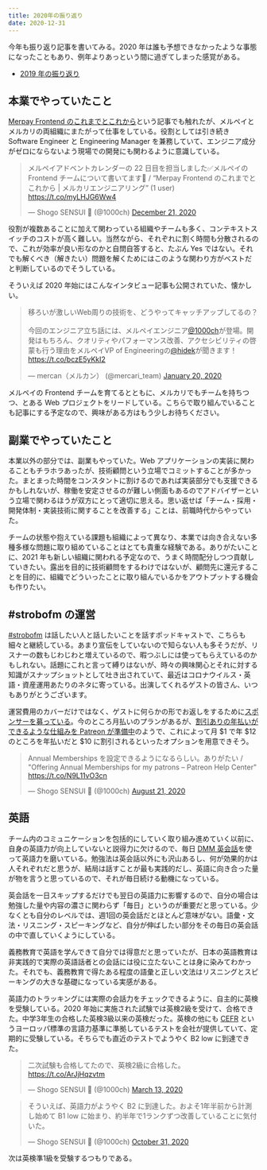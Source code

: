 ```yaml
---
title: 2020年の振り返り
date: 2020-12-31
---
```


今年も振り返り記事を書いてみる。2020 年は誰も予想できなかったような事態になったこともあり、例年よりあっという間に過ぎてしまった感覚がある。

- [2019 年の振り返り](/posts/2019/look-back-over-2019/)

## 本業でやっていたこと

[Merpay Frontend のこれまでとこれから](https://engineering.mercari.com/blog/entry/20201222-merpay-frontend/)という記事でも触れたが、メルペイとメルカリの両組織にまたがって仕事をしている。役割としては引き続き Software Engineer と Engineering Manager を兼務していて、エンジニア成分がゼロにならないよう現場での開発にも関わるように意識している。

<blockquote class="twitter-tweet"><p lang="ja" dir="ltr">メルペイアドベントカレンダーの 22 日目を担当しました✅メルペイの Frontend チームについて書いてます📝 / “Merpay Frontend のこれまでとこれから | メルカリエンジニアリング” (1 user) <a href="https://t.co/myLHJG6Ww4">https://t.co/myLHJG6Ww4</a></p>&mdash; Shogo SENSUI 🙂 (@1000ch) <a href="https://twitter.com/1000ch/status/1341156579081523200?ref_src=twsrc%5Etfw">December 21, 2020</a></blockquote>

役割が複数あることに加えて関わっている組織やチームも多く、コンテキストスイッチのコストが高く難しい。当然ながら、それぞれに割く時間も分散されるので、これが効率が良い形なのかと自問自答すると、たぶん Yes ではない。それでも解くべき（解きたい）問題を解くためにはこのような関わり方がベストだと判断しているのでそうしている。

そういえば 2020 年始にはこんなインタビュー記事も公開されていた、懐かしい。

<blockquote class="twitter-tweet"><p lang="ja" dir="ltr">移ろいが激しいWeb周りの技術を、どうやってキャッチアップしてるの？<br><br>今回のエンジニア立ち話には、メルペイエンジニア<a href="https://twitter.com/1000ch?ref_src=twsrc%5Etfw">@1000ch</a>が登場。開発はもちろん、クオリティやパフォーマンス改善、アクセシビリティの啓蒙も行う理由をメルペイVP of Engineeringの<a href="https://twitter.com/hidek?ref_src=twsrc%5Etfw">@hidek</a>が聞きます！<a href="https://t.co/bczE5yKkI2">https://t.co/bczE5yKkI2</a></p>&mdash; mercan（メルカン） (@mercari_team) <a href="https://twitter.com/mercari_team/status/1219396751871733760?ref_src=twsrc%5Etfw">January 20, 2020</a></blockquote>

メルペイの Frontend チームを育てるとともに、メルカリでもチームを持ちつつ、とある Web プロジェクトをリードしている。こちらで取り組んでいることも記事にする予定なので、興味がある方はもう少しお待ちください。

## 副業でやっていたこと

本業以外の部分では、副業もやっていた。Web アプリケーションの実装に関わることもチラホラあったが、技術顧問という立場でコミットすることが多かった。まとまった時間をコンスタントに割けるのであれば実装部分でも支援できるかもしれないが、稼働を安定させるのが難しい側面もあるのでアドバイザーという立場で関わるほうが双方にとって適切に思える。思い返せば「チーム・採用・開発体制・実装技術に関することを改善する」ことは、前職時代からやっていた。

チームの状態や抱えている課題も組織によって異なり、本業では向き合えない多種多様な問題に取り組めていることはとても貴重な経験である。ありがたいことに、2021 年も新しい組織に関われる予定なので、うまく時間配分しつつ貢献していきたい。露出を目的に技術顧問をするわけではないが、顧問先に還元することを目的に、組織でどういったことに取り組んでいるかをアウトプットする機会も作りたい。

## #strobofm の運営

[#strobofm](https://strobo.fm) は話したい人と話したいことを話すポッドキャストで、こちらも細々と継続している。あまり宣伝をしていないので知らない人も多そうだが、リスナーの数もじわじわと増えているので、暇つぶしには使ってもらえているのかもしれない。話題にこれと言って縛りはないが、時々の興味関心とそれに対する知識がスナップショットとして吐き出されていて、最近はコロナウイルス・英語・資産運用あたりのネタに寄っている。出演してくれるゲストの皆さん、いつもありがとうございます。

運営費用のカバーだけではなく、ゲストに何らかの形でお返しをするために[スポンサーを募っている](https://www.patreon.com/strobofm)。今のところ月払いのプランがあるが、[割引ありの年払いができるような仕組みを Patreon が準備中](https://support.patreon.com/hc/en-us/articles/360041721372)のようで、これによって月 $1 で年 $12 のところを年払いだと $10 に割引されるといったオプションを用意できそう。

<blockquote class="twitter-tweet"><p lang="ja" dir="ltr">Annual Memberships を設定できるようになるらしい。ありがたい / &quot;Offering Annual Memberships for my patrons – Patreon Help Center&quot; <a href="https://t.co/N9L11vO3cn">https://t.co/N9L11vO3cn</a></p>&mdash; Shogo SENSUI 🙂 (@1000ch) <a href="https://twitter.com/1000ch/status/1296859208516739074?ref_src=twsrc%5Etfw">August 21, 2020</a></blockquote>

## 英語

チーム内のコミュニケーションを包括的にしていく取り組み進めていく以前に、自身の英語力が向上していないと説得力に欠けるので、毎日 [DMM 英会話](https://eikaiwa.dmm.com/)を使って英語力を磨いている。勉強法は英会話以外にも沢山あるし、何が効果的かは人それぞれだと思うが、結局は話すことが最も実践的だし、英語に向き合った量が物を言うと思っているので、それが毎日続ける動機になっている。

英会話を一日スキップするだけでも翌日の英語力に影響するので、自分の場合は勉強した量や内容の濃さに関わらず「毎日」というのが重要だと思っている。少なくとも自分のレベルでは、週1回の英会話だとほとんど意味がない。語彙・文法・リスニング・スピーキングなど、自分が伸ばしたい部分をその毎日の英会話の中で直していくようにしている。

義務教育で英語を学んできて自分では得意だと思っていたが、日本の英語教育は非実践的で実際の英語話者との会話には役に立たないことは身に染みてわかった。それでも、義務教育で得たある程度の語彙と正しい文法はリスニングとスピーキングの大きな基礎になっている実感がある。

英語力のトラッキングには実際の会話力をチェックできるように、自主的に英検を受験している。2020 年始に実施された試験では英検2級を受けて、合格できた。中学3年生の合格した英検3級以来の英検だった。英検の他にも [CEFR](https://www.mext.go.jp/b_menu/houdou/30/03/__icsFiles/afieldfile/2019/01/15/1402610_1.pdf) というヨーロッパ標準の言語力基準に準拠しているテストを会社が提供していて、定期的に受験している。そちらでも直近のテストでようやく B2 low に到達できた。

<blockquote class="twitter-tweet"><p lang="ja" dir="ltr">二次試験も合格してたので、英検2級に合格した。 <a href="https://t.co/ArJjHqzvtm">https://t.co/ArJjHqzvtm</a></p>&mdash; Shogo SENSUI 🙂 (@1000ch) <a href="https://twitter.com/1000ch/status/1238583856975896576?ref_src=twsrc%5Etfw">March 13, 2020</a></blockquote> 

<blockquote class="twitter-tweet"><p lang="ja" dir="ltr">そういえば、英語力がようやく B2 に到達した。およそ1年半前から計測し始めて B1 low に始まり、約半年で1ランクずつ改善していることに気付いた。</p>&mdash; Shogo SENSUI 🙂 (@1000ch) <a href="https://twitter.com/1000ch/status/1322362543277404161?ref_src=twsrc%5Etfw">October 31, 2020</a></blockquote>

次は英検準1級を受験するつもりである。
